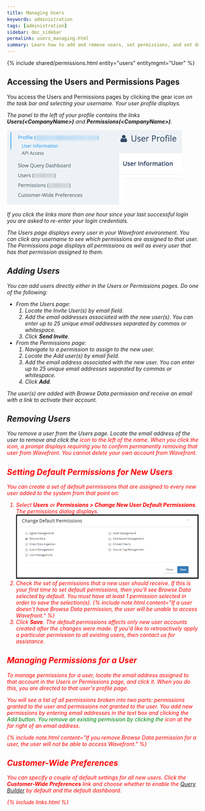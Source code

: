```yaml
---
title: Managing Users
keywords: administration
tags: [administration]
sidebar: doc_sidebar
permalink: users_managing.html
summary: Learn how to add and remove users, set permissions, and set defaults for all new users.
---
```


{% include shared/permissions.html entity="users" entitymgmt="User" %}

## Accessing the Users and Permissions Pages
You access the Users and Permissions pages by clicking the gear icon <i class="fa fa-cog"/> on the task bar and selecting your username. Your user profile displays. 

The panel to the left of your profile contains the links **Users(\<CompanyName\>)** and **Permissions(\<CompanyName\>)**.

![user profile](images/user_profile.png)

If you click the links more than one hour since your last successful login you are asked to re-enter your login credentials.
 
The Users page displays every user in your Wavefront environment. You can click any username to see which permissions are assigned to that user. The Permissions page displays all permissions as well as every user that has that permission assigned to them.
 
## Adding Users
You can add users directly either in the Users or Permissions pages. Do one of the following:

- From the Users page:
  1. Locate the Invite User(s) by email field.
  1. Add the email addresses associated with the new user(s). You can enter up to 25 unique email addresses separated by commas or whitespace.
  1. Click **Send Invite**.
- From the Permissions page:
  1. Navigate to a permission to assign to the new user.
  1. Locate the Add user(s) by email field.
  1. Add the email address associated with the new user. You can enter up to 25 unique email addresses separated by commas or whitespace.
  1. Click **Add**.

 The user(s) are added with Browse Data permission and receive an email with a link to activate their account.
 
## Removing Users
You remove a user from the Users page. Locate the email address of the user to remove and click the <i class="fa-times fa" style="color: red;"/> icon to the left of the name. When you click the icon, a prompt displays requiring you to confirm permanently removing that user from Wavefront. You cannot delete your own account from Wavefront.
 
## Setting Default Permissions for New Users

You can create a set of default permissions that are assigned to every new user added to the system from that point on:

1. Select **Users** or **Permissions > Change New User Default Permissions**. The permissions dialog displays.
![default permissions](images/default_permissions.png)
1. Check the set of permissions that a new user should receive. If this is your first time to set default permissions, then you'll see Browse Data selected by default. You must have at least 1 permission selected in order to save the selection(s). 
   {% include note.html content="If a user doesn't have Browse Data permission, the user will be unable to access  Wavefront." %}
1. Click **Save**. The default permissions affects only new user accounts created after the changes were made. If you'd like to retroactively apply a particular permission to all existing users, then contact us for assistance.
 
## Managing Permissions for a User
To manage permissions for a user, locate the email address assigned to that account in the Users or Permissions page, and click it. When you do this, you are directed to that user's profile page.
 
You will see a list of all permissions broken into two parts: permissions granted to the user and permissions not granted to the user. You add new permissions by entering email addresses in the text box and clicking the <i class="fa-plus-circle fa" style="color: green;"/> <span style="color: green;">Add</span> button. You remove an existing permission by clicking the <i class="fa-times fa" style="color: red;"/> icon at the far right of an email address. 

{% include note.html content="If you remove Browse Data permission for a user, the user will not be able to access Wavefront." %}

 
<a name="customer_prefs"></a>

## Customer-Wide Preferences
You can specify a couple of default settings for all new users. Click the **Customer-Wide Preferences** link and choose whether to enable the [Query Builder](query_language_query_builder) by default and the default dashboard.

{% include links.html %}
